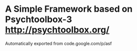 # A Simple Framework based on Psychtoolbox-3 http://psychtoolbox.org/
Automatically exported from code.google.com/p/asf
